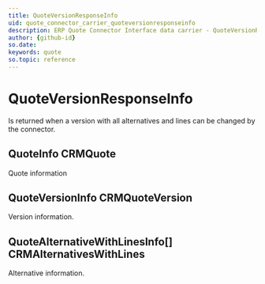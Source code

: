 ```yaml
---
title: QuoteVersionResponseInfo
uid: quote_connector_carrier_quoteversionresponseinfo
description: ERP Quote Connector Interface data carrier - QuoteVersionResponseInfo
author: {github-id}
so.date:
keywords: quote
so.topic: reference
---
```


# QuoteVersionResponseInfo

Is returned when a version with all alternatives and lines can be changed by the connector.

## QuoteInfo CRMQuote

Quote information

## QuoteVersionInfo CRMQuoteVersion

Version information.

## QuoteAlternativeWithLinesInfo[] CRMAlternativesWithLines

Alternative information.
